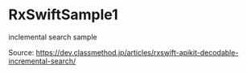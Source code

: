 # RxSwiftSample1
inclemental search sample

Source: 
https://dev.classmethod.jp/articles/rxswift-apikit-decodable-incremental-search/